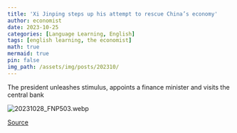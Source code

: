```yaml
---
title: 'Xi Jinping steps up his attempt to rescue China’s economy'
author: economist
date: 2023-10-25
categories: [Language Learning, English]
tags: [english learning, the economist]
math: true
mermaid: true
pin: false
img_path: /assets/img/posts/202310/
---
```




The president unleashes stimulus, appoints a finance minister and visits the central bank

![20231028_FNP503.webp](20231028_FNP503.webp)




[Source](https://www.economist.com/finance-and-economics/2023/10/25/xi-jinping-steps-up-his-attempt-to-rescue-chinas-economy)